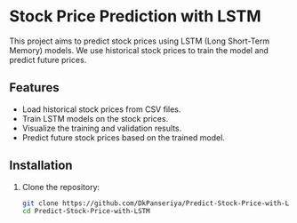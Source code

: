 # Stock Price Prediction with LSTM

This project aims to predict stock prices using LSTM (Long Short-Term Memory) models. We use historical stock prices to train the model and predict future prices.

## Features

- Load historical stock prices from CSV files.
- Train LSTM models on the stock prices.
- Visualize the training and validation results.
- Predict future stock prices based on the trained model.

## Installation

1. Clone the repository:
   ```bash
   git clone https://github.com/DkPanseriya/Predict-Stock-Price-with-LSTM.git
   cd Predict-Stock-Price-with-LSTM
